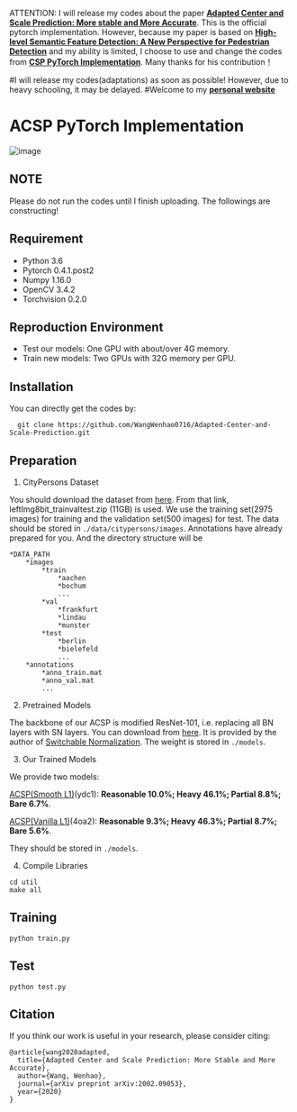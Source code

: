 ATTENTION: I will release my codes about the paper [**Adapted Center and Scale Prediction: More stable and More Accurate**](<https://arxiv.org/abs/2002.09053>). This is the official pytorch implementation. However, because my paper is based on [**High-level Semantic Feature Detection: A New Perspective for Pedestrian Detection**](<https://arxiv.org/abs/1904.02948>) and my ability is limited, I choose to use and change the codes from [**CSP PyTorch Implementation**](<https://github.com/lw396285v/CSP-pedestrian-detection-in-pytorch>). Many thanks for his contribution！

#I will release my codes(adaptations) as soon as possible! However, due to heavy schooling, it may be delayed.
#Welcome to my [**personal website**](<https://wenhaowang.org>)

# ACSP PyTorch Implementation
![image](https://github.com/WangWenhao0716/pictures/blob/master/4.png)

## NOTE
Please do not run the codes until I finish uploading. The followings are constructing!

## Requirement
* Python 3.6
* Pytorch 0.4.1.post2
* Numpy 1.16.0
* OpenCV 3.4.2
* Torchvision 0.2.0

## Reproduction Environment
* Test our models: One GPU with about/over 4G memory.
* Train new models: Two GPUs with 32G memory per GPU.

## Installation
You can directly get the codes by:
```
  git clone https://github.com/WangWenhao0716/Adapted-Center-and-Scale-Prediction.git
```

## Preparation
1. CityPersons Dataset

You should download the dataset from [here](https://www.cityscapes-dataset.com/downloads/). From that link, leftImg8bit_trainvaltest.zip (11GB) is used. We use the training set(2975 images) for training and the validation set(500 images) for test. The data should be stored in `./data/citypersons/images`. Annotations have already prepared for you. And the directory structure will be 
```
*DATA_PATH
	*images
		*train
			*aachen
			*bochum
			...
		*val
			*frankfurt
			*lindau
			*munster
		*test
			*berlin
			*bielefeld
			...
	*annotations
		*anno_train.mat
		*anno_val.mat
		...
```


2. Pretrained Models

The backbone of our ACSP is modified ResNet-101, i.e. replacing all BN layers with SN layers. You can download from [here](https://pan.baidu.com/s/1rK-ukAjEIPql2ECi38hRbQ). It is provided by the author of [Switchable Normalization](https://github.com/switchablenorms/Switchable-Normalization). The weight is stored in `./models`.

3. Our Trained Models

We provide two models:

[ACSP(Smooth L1)](https://pan.baidu.com/s/1p2IF7nI6dOhpmSvXLFsxlA)(ydc1): **Reasonable 10.0%; Heavy 46.1%; Partial 8.8%; Bare 6.7%**.

[ACSP(Vanilla L1)](https://pan.baidu.com/s/1zZP3brc1FvMrcmPo7Fx-Tg)(4oa2): **Reasonable 9.3%; Heavy 46.3%; Partial 8.7%; Bare 5.6%**.

They should be stored in `./models`.

4. Compile Libraries
```
cd util
make all
```


## Training

`python train.py`

## Test

`python test.py`


## Citation
If you think our work is useful in your research, please consider citing:
```
@article{wang2020adapted,
  title={Adapted Center and Scale Prediction: More Stable and More Accurate},
  author={Wang, Wenhao},
  journal={arXiv preprint arXiv:2002.09053},
  year={2020}
}
```
